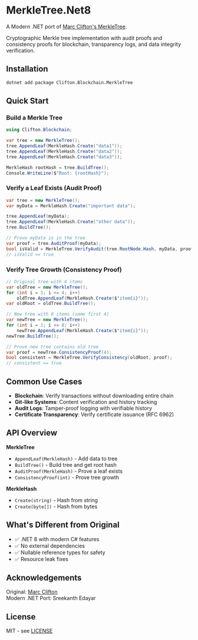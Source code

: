 # MerkleTree.Net8

A Modern .NET port of [Marc Clifton's MerkleTree](https://github.com/cliftonm/MerkleTree).

Cryptographic Merkle tree implementation with audit proofs and consistency proofs for blockchain, transparency logs, and data integrity verification.

## Installation
```bash
dotnet add package Clifton.Blockchain.MerkleTree
```

## Quick Start

### Build a Merkle Tree
```csharp
using Clifton.Blockchain;

var tree = new MerkleTree();
tree.AppendLeaf(MerkleHash.Create("data1"));
tree.AppendLeaf(MerkleHash.Create("data2"));
tree.AppendLeaf(MerkleHash.Create("data3"));

MerkleHash rootHash = tree.BuildTree();
Console.WriteLine($"Root: {rootHash}");
```

### Verify a Leaf Exists (Audit Proof)
```csharp
var tree = new MerkleTree();
var myData = MerkleHash.Create("important data");

tree.AppendLeaf(myData);
tree.AppendLeaf(MerkleHash.Create("other data"));
tree.BuildTree();

// Prove myData is in the tree
var proof = tree.AuditProof(myData);
bool isValid = MerkleTree.VerifyAudit(tree.RootNode.Hash, myData, proof);
// isValid == true
```

### Verify Tree Growth (Consistency Proof)
```csharp
// Original tree with 4 items
var oldTree = new MerkleTree();
for (int i = 1; i <= 4; i++)
    oldTree.AppendLeaf(MerkleHash.Create($"item{i}"));
var oldRoot = oldTree.BuildTree();

// New tree with 8 items (same first 4)
var newTree = new MerkleTree();
for (int i = 1; i <= 8; i++)
    newTree.AppendLeaf(MerkleHash.Create($"item{i}"));
newTree.BuildTree();

// Prove new tree contains old tree
var proof = newTree.ConsistencyProof(4);
bool consistent = MerkleTree.VerifyConsistency(oldRoot, proof);
// consistent == true
```

## Common Use Cases

- **Blockchain**: Verify transactions without downloading entire chain
- **Git-like Systems**: Content verification and history tracking  
- **Audit Logs**: Tamper-proof logging with verifiable history
- **Certificate Transparency**: Verify certificate issuance (RFC 6962)

## API Overview

**MerkleTree**
- `AppendLeaf(MerkleHash)` - Add data to tree
- `BuildTree()` - Build tree and get root hash
- `AuditProof(MerkleHash)` - Prove a leaf exists
- `ConsistencyProof(int)` - Prove tree growth

**MerkleHash**  
- `Create(string)` - Hash from string
- `Create(byte[])` - Hash from bytes

## What's Different from Original

- ✅ .NET 8 with modern C# features
- ✅ No external dependencies
- ✅ Nullable reference types for safety
- ✅ Resource leak fixes

## Acknowledgements

Original: [Marc Clifton](https://github.com/cliftonm/MerkleTree)  
Modern .NET  Port: Sreekanth Edayar

## License

MIT - see [LICENSE](LICENSE)
